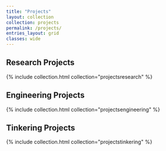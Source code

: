 ```yaml
---
title: "Projects"
layout: collection
collection: projects
permalink: /projects/
entries_layout: grid
classes: wide
---
```


<div class="project-sections">
  <h2>Research Projects</h2>
  <div>
    {% include collection.html collection="projectsresearch" %}
  </div>

  <h2>Engineering Projects</h2>
  <div>
    {% include collection.html collection="projectsengineering" %}
  </div>

  <h2>Tinkering Projects</h2>
  <div>
    {% include collection.html collection="projectstinkering" %}
  </div>
</div>